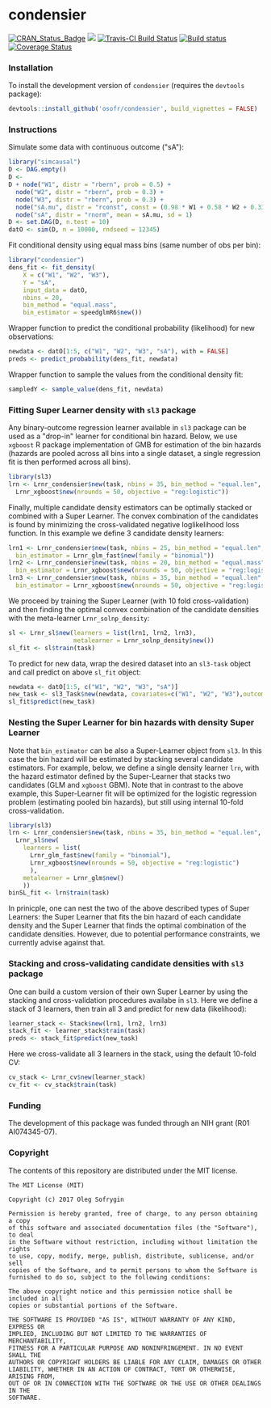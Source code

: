 condensier
==========

[![CRAN_Status_Badge](http://www.r-pkg.org/badges/version/condensier)](http://cran.r-project.org/package=condensier)
[![](http://cranlogs.r-pkg.org/badges/condensier)](http://cran.rstudio.com/web/packages/condensier/index.html)
[![Travis-CI Build Status](https://travis-ci.org/osofr/condensier.svg?branch=master)](https://travis-ci.org/osofr/condensier)
[![Build status](https://ci.appveyor.com/api/projects/status/8c2xg9pgsohappsu/branch/master?svg=true)](https://ci.appveyor.com/project/osofr/condensier/branch/master)
[![Coverage Status](https://img.shields.io/codecov/c/github/osofr/condensier/master.svg)](https://codecov.io/github/osofr/condensier?branch=master)

### Installation

To install the development version of `condensier` (requires the `devtools` package):

```R
devtools::install_github('osofr/condensier', build_vignettes = FALSE)
```


### Instructions

Simulate some data with continuous outcome ("sA"):

```R
library("simcausal")
D <- DAG.empty()
D <-
D + node("W1", distr = "rbern", prob = 0.5) +
  node("W2", distr = "rbern", prob = 0.3) +
  node("W3", distr = "rbern", prob = 0.3) +
  node("sA.mu", distr = "rconst", const = (0.98 * W1 + 0.58 * W2 + 0.33 * W3)) +
  node("sA", distr = "rnorm", mean = sA.mu, sd = 1)
D <- set.DAG(D, n.test = 10)
datO <- sim(D, n = 10000, rndseed = 12345)
```

Fit conditional density using equal mass bins (same number of obs per bin):

```R
library("condensier")
dens_fit <- fit_density(
    X = c("W1", "W2", "W3"), 
    Y = "sA", 
    input_data = datO, 
    nbins = 20, 
    bin_method = "equal.mass",
    bin_estimator = speedglmR6$new())
```

Wrapper function to predict the conditional probability (likelihood) for new observations:

```R
newdata <- datO[1:5, c("W1", "W2", "W3", "sA"), with = FALSE]
preds <- predict_probability(dens_fit, newdata)
```

Wrapper function to sample the values from the conditional density fit:
```R
sampledY <- sample_value(dens_fit, newdata)
```


### Fitting Super Learner density with `sl3` package

Any binary-outcome regression learner available in `sl3` package can be used as a "drop-in" learner for conditional bin hazard. Below, we use `xgboost` R package implementation of GMB for estimation of the bin hazards (hazards are pooled across all bins into a single dataset, a single regression fit is then performed across all bins).

```R
library(sl3)
lrn <- Lrnr_condensier$new(task, nbins = 35, bin_method = "equal.len", pool = TRUE, bin_estimator = 
  Lrnr_xgboost$new(nrounds = 50, objective = "reg:logistic"))
```

Finally, multiple candidate density estimators can be optimally stacked or combined with a Super Learner. The convex combination of the candidates is found by minimizing the cross-validated negative loglikelihood loss function. In this example we define 3 candidate density learners:

```R
lrn1 <- Lrnr_condensier$new(task, nbins = 25, bin_method = "equal.len", pool = TRUE, 
  bin_estimator = Lrnr_glm_fast$new(family = "binomial"))
lrn2 <- Lrnr_condensier$new(task, nbins = 20, bin_method = "equal.mass", pool = TRUE,
  bin_estimator = Lrnr_xgboost$new(nrounds = 50, objective = "reg:logistic"))
lrn3 <- Lrnr_condensier$new(task, nbins = 35, bin_method = "equal.len", pool = TRUE,
  bin_estimator = Lrnr_xgboost$new(nrounds = 50, objective = "reg:logistic"))
```

We proceed by training the Super Learner (with 10 fold cross-validation) and then finding the optimal convex combination of the candidate densities with the meta-learner `Lrnr_solnp_density`:
```R
sl <- Lrnr_sl$new(learners = list(lrn1, lrn2, lrn3),
                  metalearner = Lrnr_solnp_density$new())
sl_fit <- sl$train(task)
```

To predict for new data, wrap the desired dataset into an `sl3-task` object and call predict on above `sl_fit` object:
```R
newdata <- datO[1:5, c("W1", "W2", "W3", "sA")]
new_task <- sl3_Task$new(newdata, covariates=c("W1", "W2", "W3"),outcome="sA" )
sl_fit$predict(new_task)
```


### Nesting the Super Learner for bin hazards with density Super Learner

Note that `bin_estimator` can be also a Super-Learner object from `sl3`. In this case the bin hazard will be estimated by stacking several candidate estimators. For example, below, we define a single density learner `lrn`,  with the hazard estimator defined by the Super-Learner that stacks two candidates (GLM and `xgboost` GBM). Note that in contrast to the above example, this Super-Learner fit will be optimized for the logistic regression problem (estimating pooled bin hazards), but still using internal 10-fold cross-validation. 

```R
library(sl3)
lrn <- Lrnr_condensier$new(task, nbins = 35, bin_method = "equal.len", pool = TRUE, bin_estimator = 
  Lrnr_sl$new(
    learners = list(
      Lrnr_glm_fast$new(family = "binomial"),
      Lrnr_xgboost$new(nrounds = 50, objective = "reg:logistic")
      ),
    metalearner = Lrnr_glm$new()
    ))
binSL_fit <- lrn$train(task)
```

In prinicple, one can nest the two of the above described types of Super Learners: the Super Learner that fits the bin hazard of each candidate density and the Super Learner that finds the optimal combination of the candidate densities. However, due to potential performance constraints, we currently advise against that. 

### Stacking and cross-validating candidate densities with `sl3` package

One can build a custom version of their own Super Learner by using the stacking and cross-validation procedures availabe in `sl3`. Here we define a stack of 3 learners, then train all 3 and predict for new data (likelihood):
```R
learner_stack <- Stack$new(lrn1, lrn2, lrn3)
stack_fit <- learner_stack$train(task)
preds <- stack_fit$predict(new_task)
```

Here we cross-validate all 3 learners in the stack, using the default 10-fold CV:
```R
cv_stack <- Lrnr_cv$new(learner_stack)
cv_fit <- cv_stack$train(task)
```


### Funding
The development of this package was funded through an NIH grant (R01 AI074345-07).

### Copyright
The contents of this repository are distributed under the MIT license.
```
The MIT License (MIT)

Copyright (c) 2017 Oleg Sofrygin 

Permission is hereby granted, free of charge, to any person obtaining a copy
of this software and associated documentation files (the "Software"), to deal
in the Software without restriction, including without limitation the rights
to use, copy, modify, merge, publish, distribute, sublicense, and/or sell
copies of the Software, and to permit persons to whom the Software is
furnished to do so, subject to the following conditions:

The above copyright notice and this permission notice shall be included in all
copies or substantial portions of the Software.

THE SOFTWARE IS PROVIDED "AS IS", WITHOUT WARRANTY OF ANY KIND, EXPRESS OR
IMPLIED, INCLUDING BUT NOT LIMITED TO THE WARRANTIES OF MERCHANTABILITY,
FITNESS FOR A PARTICULAR PURPOSE AND NONINFRINGEMENT. IN NO EVENT SHALL THE
AUTHORS OR COPYRIGHT HOLDERS BE LIABLE FOR ANY CLAIM, DAMAGES OR OTHER
LIABILITY, WHETHER IN AN ACTION OF CONTRACT, TORT OR OTHERWISE, ARISING FROM,
OUT OF OR IN CONNECTION WITH THE SOFTWARE OR THE USE OR OTHER DEALINGS IN THE
SOFTWARE.
```
